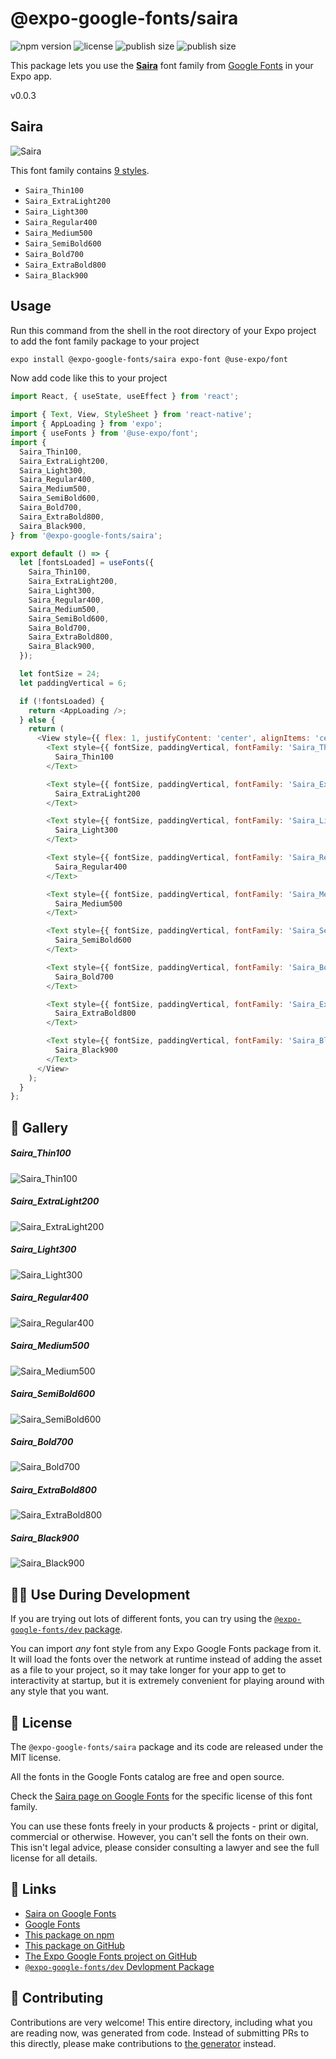 # @expo-google-fonts/saira

![npm version](https://flat.badgen.net/npm/v/@expo-google-fonts/saira)
![license](https://flat.badgen.net/github/license/expo/google-fonts)
![publish size](https://flat.badgen.net/packagephobia/install/@expo-google-fonts/saira)
![publish size](https://flat.badgen.net/packagephobia/publish/@expo-google-fonts/saira)

This package lets you use the [**Saira**](https://fonts.google.com/specimen/Saira) font family from [Google Fonts](https://fonts.google.com/) in your Expo app.

v0.0.3

## Saira

![Saira](./font-family.png)

This font family contains [9 styles](#-gallery).

- `Saira_Thin100`
- `Saira_ExtraLight200`
- `Saira_Light300`
- `Saira_Regular400`
- `Saira_Medium500`
- `Saira_SemiBold600`
- `Saira_Bold700`
- `Saira_ExtraBold800`
- `Saira_Black900`

## Usage

Run this command from the shell in the root directory of your Expo project to add the font family package to your project
```sh
expo install @expo-google-fonts/saira expo-font @use-expo/font
```

Now add code like this to your project
```js
import React, { useState, useEffect } from 'react';

import { Text, View, StyleSheet } from 'react-native';
import { AppLoading } from 'expo';
import { useFonts } from '@use-expo/font';
import {
  Saira_Thin100,
  Saira_ExtraLight200,
  Saira_Light300,
  Saira_Regular400,
  Saira_Medium500,
  Saira_SemiBold600,
  Saira_Bold700,
  Saira_ExtraBold800,
  Saira_Black900,
} from '@expo-google-fonts/saira';

export default () => {
  let [fontsLoaded] = useFonts({
    Saira_Thin100,
    Saira_ExtraLight200,
    Saira_Light300,
    Saira_Regular400,
    Saira_Medium500,
    Saira_SemiBold600,
    Saira_Bold700,
    Saira_ExtraBold800,
    Saira_Black900,
  });

  let fontSize = 24;
  let paddingVertical = 6;

  if (!fontsLoaded) {
    return <AppLoading />;
  } else {
    return (
      <View style={{ flex: 1, justifyContent: 'center', alignItems: 'center' }}>
        <Text style={{ fontSize, paddingVertical, fontFamily: 'Saira_Thin100' }}>
          Saira_Thin100
        </Text>

        <Text style={{ fontSize, paddingVertical, fontFamily: 'Saira_ExtraLight200' }}>
          Saira_ExtraLight200
        </Text>

        <Text style={{ fontSize, paddingVertical, fontFamily: 'Saira_Light300' }}>
          Saira_Light300
        </Text>

        <Text style={{ fontSize, paddingVertical, fontFamily: 'Saira_Regular400' }}>
          Saira_Regular400
        </Text>

        <Text style={{ fontSize, paddingVertical, fontFamily: 'Saira_Medium500' }}>
          Saira_Medium500
        </Text>

        <Text style={{ fontSize, paddingVertical, fontFamily: 'Saira_SemiBold600' }}>
          Saira_SemiBold600
        </Text>

        <Text style={{ fontSize, paddingVertical, fontFamily: 'Saira_Bold700' }}>
          Saira_Bold700
        </Text>

        <Text style={{ fontSize, paddingVertical, fontFamily: 'Saira_ExtraBold800' }}>
          Saira_ExtraBold800
        </Text>

        <Text style={{ fontSize, paddingVertical, fontFamily: 'Saira_Black900' }}>
          Saira_Black900
        </Text>
      </View>
    );
  }
};

```

## 🔡 Gallery

##### Saira_Thin100
![Saira_Thin100](./b6d764b20e47ac3d6764acfa56dcca309c570f72779558c6c85b227d3d52c1a9.ttf.png)

##### Saira_ExtraLight200
![Saira_ExtraLight200](./2b401181dcedd7b5ce954c3110d4a358e96333124e6afb4335cf4ce5a9612a21.ttf.png)

##### Saira_Light300
![Saira_Light300](./9bc2a7efb47daf648f831278c1e7d476dc527592af052be0f1b56d14e3b4e333.ttf.png)

##### Saira_Regular400
![Saira_Regular400](./52c681d7513af192559d2240ada8f9fa22b3643bdb673ee7e21e6eb5684435f9.ttf.png)

##### Saira_Medium500
![Saira_Medium500](./2ca26aa1deaa72e2d0a3578ee8e0308aeeabd47a10628833efad904d84f252ba.ttf.png)

##### Saira_SemiBold600
![Saira_SemiBold600](./d9b40c01b3303786bc3fffeff6a6d3a756acf2bd892721e8d28e640b1269900f.ttf.png)

##### Saira_Bold700
![Saira_Bold700](./6f648ffbf75c94be4a3f3bdce9ed055f5ca4c76cea8df354c32deecf172d4bc3.ttf.png)

##### Saira_ExtraBold800
![Saira_ExtraBold800](./e7ef6f260e896a02dd09b2e149372bffaf3c2fc81e6a3eaba79751a2f84bc498.ttf.png)

##### Saira_Black900
![Saira_Black900](./784cb5c4c9a4355b55b1f819414b962800d401a312f0874e035e90ba2d1ebeb8.ttf.png)


## 👩‍💻 Use During Development

If you are trying out lots of different fonts, you can try using the [`@expo-google-fonts/dev` package](https://github.com/expo/google-fonts/tree/master/font-packages/dev#readme).

You can import *any* font style from any Expo Google Fonts package from it. It will load the fonts
over the network at runtime instead of adding the asset as a file to your project, so it may take longer
for your app to get to interactivity at startup, but it is extremely convenient
for playing around with any style that you want.

## 📖 License

The `@expo-google-fonts/saira` package and its code are released under the MIT license.

All the fonts in the Google Fonts catalog are free and open source.

Check the [Saira page on Google Fonts](https://fonts.google.com/specimen/Saira) for the specific license of this font family.

You can use these fonts freely in your products & projects - print or digital, commercial or otherwise. However, you can't sell the fonts on their own. This isn't legal advice, please consider consulting a lawyer and see the full license for all details.

## 🔗 Links

- [Saira on Google Fonts](https://fonts.google.com/specimen/Saira)
- [Google Fonts](https://fonts.google.com/)
- [This package on npm](https://www.npmjs.com/package/@expo-google-fonts/saira)
- [This package on GitHub](https://github.com/expo/google-fonts/tree/master/font-packages/saira)
- [The Expo Google Fonts project on GitHub](https://github.com/expo/google-fonts)
- [`@expo-google-fonts/dev` Devlopment Package](https://github.com/expo/google-fonts/tree/master/font-packages/dev)


## 🤝 Contributing

Contributions are very welcome! This entire directory, including what you are reading now, was generated from code. Instead of submitting PRs to this directly, please make contributions to [the generator](https://github.com/expo/google-fonts/tree/master/packages/generator) instead.
